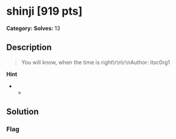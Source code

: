 # shinji [919 pts]

**Category:** 
**Solves:** 13

## Description
>You will know, when the time is right\r\n\r\nAuthor: itsc0rg1

**Hint**
* -

## Solution

### Flag

